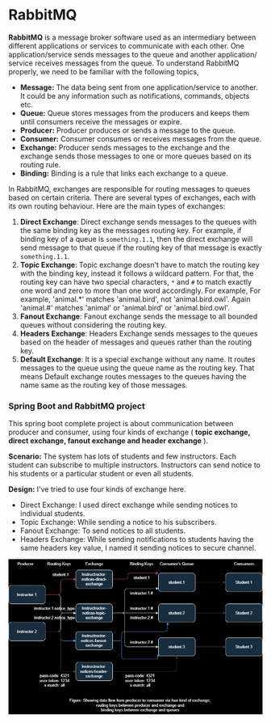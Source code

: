 # RabbitMQ
**RabbitMQ** is a message broker software used as an intermediary
between different applications or services to communicate with each other.
One application/service sends messages to the queue and another application/
service receives messages from the queue. To understand RabbitMQ properly,
we need to be familiar with the following topics,
- **Message:** The data being sent from one application/service to another.
  It could be any information such as notifications, commands, objects etc.
- **Queue:** Queue stores messages from the producers and keeps them until consumers
  receive the messages or expire.
- **Producer:** Producer produces or sends a message to the queue.
- **Consumer:** Consumer consumes or receives messages from the queue.
- **Exchange:** Producer sends messages to the exchange and the exchange sends
  those messages to one or more queues based on its routing rule.
- **Binding:** Binding is a rule that links each exchange to a queue.

In RabbitMQ, exchanges are responsible for routing messages to queues
based on certain criteria. There are several types of exchanges,
each with its own routing behaviour. Here are the main types of exchanges:
1. **Direct Exchange**: Direct exchange sends messages to the queues with the same binding key as the messages routing key. For example, if
   binding key of a queue is `something.1.1`, then the direct exchange will send
   message to that queue if the routing key of that message is exactly `something.1.1`.
2. **Topic Exchange**: Topic exchange doesn't have to match the routing key with
   the binding key, instead it follows a wildcard pattern. For that, the routing key
   can have two special characters, `*` and `#` to match exactly one word and
   zero to more than one word accordingly. For example, For example,
   'animal.*' matches 'animal.bird', not 'animal.bird.owl'. Again 'animal.#'
   matches 'animal' or 'animal.bird' or 'animal.bird.owl'.
3. **Fanout Exchange**: Fanout exchange sends the message to all bounded
   queues without considering the routing key.
4. **Headers Exchange**: Headers Exchange sends messages to the queues based
   on the header of messages and queues rather than the routing key.
5. **Default Exchange**: It is a special exchange without any name. It routes
   messages to the queue using the queue name as the routing key. That means Default
   exchange routes messages to the queues having the name same as the routing key of
   those messages.

### Spring Boot and RabbitMQ project

This spring boot complete project is about communication between producer 
and consumer, using four kinds of exchange ( **topic exchange, direct 
exchange, fanout exchange and header exchange** ).

**Scenario:** The system has lots of students and few instructors. Each student
can subscribe to multiple instructors. Instructors can send
notice to his students or a particular student or even all students.

**Design:** I've tried to use four kinds of exchange here.
- Direct Exchange: I used direct exchange while sending notices to individual
students.
- Topic Exchange: While sending a notice to his subscribers.
- Fanout Exchange: To send notices to all students.
- Headers Exchange: While sending notifications to students having the same 
headers key value, I named it sending notices to secure channel.

![Design](./arch.jpg)
